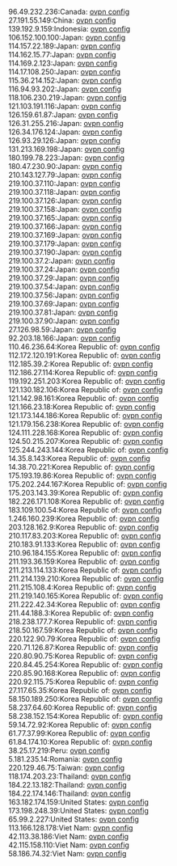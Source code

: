 96.49.232.236:Canada: [ovpn config](vpn/96_49_232_236.ovpn)  
27.191.55.149:China: [ovpn config](vpn/27_191_55_149.ovpn)  
139.192.9.159:Indonesia: [ovpn config](vpn/139_192_9_159.ovpn)  
106.152.100.100:Japan: [ovpn config](vpn/106_152_100_100.ovpn)  
114.157.22.189:Japan: [ovpn config](vpn/114_157_22_189.ovpn)  
114.162.15.77:Japan: [ovpn config](vpn/114_162_15_77.ovpn)  
114.169.2.123:Japan: [ovpn config](vpn/114_169_2_123.ovpn)  
114.17.108.250:Japan: [ovpn config](vpn/114_17_108_250.ovpn)  
115.36.214.152:Japan: [ovpn config](vpn/115_36_214_152.ovpn)  
116.94.93.202:Japan: [ovpn config](vpn/116_94_93_202.ovpn)  
118.106.230.219:Japan: [ovpn config](vpn/118_106_230_219.ovpn)  
121.103.191.116:Japan: [ovpn config](vpn/121_103_191_116.ovpn)  
126.159.61.87:Japan: [ovpn config](vpn/126_159_61_87.ovpn)  
126.31.255.216:Japan: [ovpn config](vpn/126_31_255_216.ovpn)  
126.34.176.124:Japan: [ovpn config](vpn/126_34_176_124.ovpn)  
126.93.29.126:Japan: [ovpn config](vpn/126_93_29_126.ovpn)  
131.213.169.198:Japan: [ovpn config](vpn/131_213_169_198.ovpn)  
180.199.78.223:Japan: [ovpn config](vpn/180_199_78_223.ovpn)  
180.47.230.90:Japan: [ovpn config](vpn/180_47_230_90.ovpn)  
210.143.127.79:Japan: [ovpn config](vpn/210_143_127_79.ovpn)  
219.100.37.110:Japan: [ovpn config](vpn/219_100_37_110.ovpn)  
219.100.37.118:Japan: [ovpn config](vpn/219_100_37_118.ovpn)  
219.100.37.126:Japan: [ovpn config](vpn/219_100_37_126.ovpn)  
219.100.37.158:Japan: [ovpn config](vpn/219_100_37_158.ovpn)  
219.100.37.165:Japan: [ovpn config](vpn/219_100_37_165.ovpn)  
219.100.37.166:Japan: [ovpn config](vpn/219_100_37_166.ovpn)  
219.100.37.169:Japan: [ovpn config](vpn/219_100_37_169.ovpn)  
219.100.37.179:Japan: [ovpn config](vpn/219_100_37_179.ovpn)  
219.100.37.190:Japan: [ovpn config](vpn/219_100_37_190.ovpn)  
219.100.37.2:Japan: [ovpn config](vpn/219_100_37_2.ovpn)  
219.100.37.24:Japan: [ovpn config](vpn/219_100_37_24.ovpn)  
219.100.37.29:Japan: [ovpn config](vpn/219_100_37_29.ovpn)  
219.100.37.54:Japan: [ovpn config](vpn/219_100_37_54.ovpn)  
219.100.37.56:Japan: [ovpn config](vpn/219_100_37_56.ovpn)  
219.100.37.69:Japan: [ovpn config](vpn/219_100_37_69.ovpn)  
219.100.37.81:Japan: [ovpn config](vpn/219_100_37_81.ovpn)  
219.100.37.90:Japan: [ovpn config](vpn/219_100_37_90.ovpn)  
27.126.98.59:Japan: [ovpn config](vpn/27_126_98_59.ovpn)  
92.203.18.166:Japan: [ovpn config](vpn/92_203_18_166.ovpn)  
110.46.236.64:Korea Republic of: [ovpn config](vpn/110_46_236_64.ovpn)  
112.172.120.191:Korea Republic of: [ovpn config](vpn/112_172_120_191.ovpn)  
112.185.39.2:Korea Republic of: [ovpn config](vpn/112_185_39_2.ovpn)  
112.186.27.114:Korea Republic of: [ovpn config](vpn/112_186_27_114.ovpn)  
119.192.251.203:Korea Republic of: [ovpn config](vpn/119_192_251_203.ovpn)  
121.130.182.106:Korea Republic of: [ovpn config](vpn/121_130_182_106.ovpn)  
121.142.98.161:Korea Republic of: [ovpn config](vpn/121_142_98_161.ovpn)  
121.166.23.18:Korea Republic of: [ovpn config](vpn/121_166_23_18.ovpn)  
121.173.144.186:Korea Republic of: [ovpn config](vpn/121_173_144_186.ovpn)  
121.179.156.238:Korea Republic of: [ovpn config](vpn/121_179_156_238.ovpn)  
124.111.228.168:Korea Republic of: [ovpn config](vpn/124_111_228_168.ovpn)  
124.50.215.207:Korea Republic of: [ovpn config](vpn/124_50_215_207.ovpn)  
125.244.243.144:Korea Republic of: [ovpn config](vpn/125_244_243_144.ovpn)  
14.35.8.143:Korea Republic of: [ovpn config](vpn/14_35_8_143.ovpn)  
14.38.70.221:Korea Republic of: [ovpn config](vpn/14_38_70_221.ovpn)  
175.193.19.86:Korea Republic of: [ovpn config](vpn/175_193_19_86.ovpn)  
175.202.244.167:Korea Republic of: [ovpn config](vpn/175_202_244_167.ovpn)  
175.203.143.39:Korea Republic of: [ovpn config](vpn/175_203_143_39.ovpn)  
182.226.171.108:Korea Republic of: [ovpn config](vpn/182_226_171_108.ovpn)  
183.109.100.54:Korea Republic of: [ovpn config](vpn/183_109_100_54.ovpn)  
1.246.160.239:Korea Republic of: [ovpn config](vpn/1_246_160_239.ovpn)  
203.128.162.9:Korea Republic of: [ovpn config](vpn/203_128_162_9.ovpn)  
210.117.83.203:Korea Republic of: [ovpn config](vpn/210_117_83_203.ovpn)  
210.183.91.133:Korea Republic of: [ovpn config](vpn/210_183_91_133.ovpn)  
210.96.184.155:Korea Republic of: [ovpn config](vpn/210_96_184_155.ovpn)  
211.193.36.159:Korea Republic of: [ovpn config](vpn/211_193_36_159.ovpn)  
211.213.114.133:Korea Republic of: [ovpn config](vpn/211_213_114_133.ovpn)  
211.214.139.210:Korea Republic of: [ovpn config](vpn/211_214_139_210.ovpn)  
211.215.108.4:Korea Republic of: [ovpn config](vpn/211_215_108_4.ovpn)  
211.219.140.165:Korea Republic of: [ovpn config](vpn/211_219_140_165.ovpn)  
211.222.42.34:Korea Republic of: [ovpn config](vpn/211_222_42_34.ovpn)  
211.44.188.3:Korea Republic of: [ovpn config](vpn/211_44_188_3.ovpn)  
218.238.177.7:Korea Republic of: [ovpn config](vpn/218_238_177_7.ovpn)  
218.50.167.59:Korea Republic of: [ovpn config](vpn/218_50_167_59.ovpn)  
220.122.90.79:Korea Republic of: [ovpn config](vpn/220_122_90_79.ovpn)  
220.71.126.87:Korea Republic of: [ovpn config](vpn/220_71_126_87.ovpn)  
220.80.90.75:Korea Republic of: [ovpn config](vpn/220_80_90_75.ovpn)  
220.84.45.254:Korea Republic of: [ovpn config](vpn/220_84_45_254.ovpn)  
220.85.90.168:Korea Republic of: [ovpn config](vpn/220_85_90_168.ovpn)  
220.92.115.75:Korea Republic of: [ovpn config](vpn/220_92_115_75.ovpn)  
27.117.65.35:Korea Republic of: [ovpn config](vpn/27_117_65_35.ovpn)  
58.150.189.250:Korea Republic of: [ovpn config](vpn/58_150_189_250.ovpn)  
58.237.64.60:Korea Republic of: [ovpn config](vpn/58_237_64_60.ovpn)  
58.238.152.154:Korea Republic of: [ovpn config](vpn/58_238_152_154.ovpn)  
59.14.72.92:Korea Republic of: [ovpn config](vpn/59_14_72_92.ovpn)  
61.77.37.99:Korea Republic of: [ovpn config](vpn/61_77_37_99.ovpn)  
61.84.174.10:Korea Republic of: [ovpn config](vpn/61_84_174_10.ovpn)  
38.25.17.219:Peru: [ovpn config](vpn/38_25_17_219.ovpn)  
5.181.235.14:Romania: [ovpn config](vpn/5_181_235_14.ovpn)  
220.129.46.75:Taiwan: [ovpn config](vpn/220_129_46_75.ovpn)  
118.174.203.23:Thailand: [ovpn config](vpn/118_174_203_23.ovpn)  
184.22.13.182:Thailand: [ovpn config](vpn/184_22_13_182.ovpn)  
184.22.174.146:Thailand: [ovpn config](vpn/184_22_174_146.ovpn)  
163.182.174.159:United States: [ovpn config](vpn/163_182_174_159.ovpn)  
173.198.248.39:United States: [ovpn config](vpn/173_198_248_39.ovpn)  
65.99.2.227:United States: [ovpn config](vpn/65_99_2_227.ovpn)  
113.166.128.178:Viet Nam: [ovpn config](vpn/113_166_128_178.ovpn)  
42.113.38.186:Viet Nam: [ovpn config](vpn/42_113_38_186.ovpn)  
42.115.158.110:Viet Nam: [ovpn config](vpn/42_115_158_110.ovpn)  
58.186.74.32:Viet Nam: [ovpn config](vpn/58_186_74_32.ovpn)  
